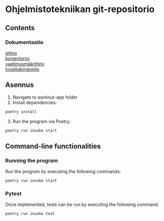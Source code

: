  # Ohjelmistotekniikan git-repositorio
 ## Contents
 ### Dokumentaatio</br>
 [gitlog](https://github.com/ni-eminen/ohjelmistotekniikka/blob/main/laskarit/viikko1/gitlog.txt)</br>
 [komentorivi](https://github.com/ni-eminen/ohjelmistotekniikka/blob/main/laskarit/viikko1/komentorivi.txti)</br>
 [vaatimusmäärittely](https://github.com/ni-eminen/ohjelmistotekniikka/blob/main/laskarit/viikko2/vaatimusmaarittely.md)</br>
 [tyoaikakirjanpito](https://github.com/ni-eminen/ohjelmistotekniikka/blob/main/tyoaikakirjanpito.md)</br>
 ## Asennus
 1. Navigate to workout-app folder
 2. Install dependencies:
 
 ```bash
 poetry install
 ```
 3. Run the program via Poetry:
 
 ```bash
 poetry run invoke start
 ```
 ## Command-line functionalities
 
 ### Running the program
 
 Run the program by executing the following commands:
 
 ```bash
 poetry run invoke start
 ```
 
 ### Pytest
 
 Once implemented, tests can be run by executing the following command:
 
 ```bash
 poetry run invoke test
 ```

